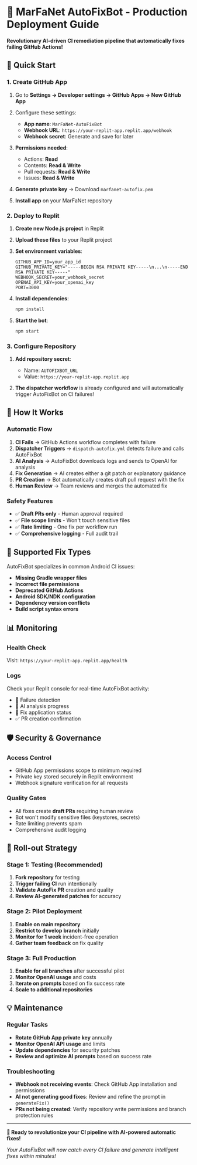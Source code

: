 # 🤖 MarFaNet AutoFixBot - Production Deployment Guide

**Revolutionary AI-driven CI remediation pipeline that automatically fixes failing GitHub Actions!**

## 🚀 Quick Start

### 1. Create GitHub App
1. Go to **Settings → Developer settings → GitHub Apps → New GitHub App**
2. Configure these settings:
   - **App name**: `MarFaNet-AutoFixBot`
   - **Webhook URL**: `https://your-replit-app.replit.app/webhook`
   - **Webhook secret**: Generate and save for later
   
3. **Permissions needed**:
   - Actions: **Read**
   - Contents: **Read & Write**
   - Pull requests: **Read & Write**  
   - Issues: **Read & Write**

4. **Generate private key** → Download `marfanet-autofix.pem`
5. **Install app** on your MarFaNet repository

### 2. Deploy to Replit
1. **Create new Node.js project** in Replit
2. **Upload these files** to your Replit project
3. **Set environment variables**:
   ```
   GITHUB_APP_ID=your_app_id
   GITHUB_PRIVATE_KEY="-----BEGIN RSA PRIVATE KEY-----\n...\n-----END RSA PRIVATE KEY-----"
   WEBHOOK_SECRET=your_webhook_secret
   OPENAI_API_KEY=your_openai_key
   PORT=3000
   ```

4. **Install dependencies**:
   ```bash
   npm install
   ```

5. **Start the bot**:
   ```bash
   npm start
   ```

### 3. Configure Repository
1. **Add repository secret**:
   - Name: `AUTOFIXBOT_URL`
   - Value: `https://your-replit-app.replit.app`

2. **The dispatcher workflow** is already configured and will automatically trigger AutoFixBot on CI failures!

## 🎯 How It Works

### Automatic Flow
1. **CI Fails** → GitHub Actions workflow completes with failure
2. **Dispatcher Triggers** → `dispatch-autofix.yml` detects failure and calls AutoFixBot
3. **AI Analysis** → AutoFixBot downloads logs and sends to OpenAI for analysis
4. **Fix Generation** → AI creates either a git patch or explanatory guidance
5. **PR Creation** → Bot automatically creates draft pull request with the fix
6. **Human Review** → Team reviews and merges the automated fix

### Safety Features
- ✅ **Draft PRs only** - Human approval required
- ✅ **File scope limits** - Won't touch sensitive files
- ✅ **Rate limiting** - One fix per workflow run
- ✅ **Comprehensive logging** - Full audit trail

## 🔧 Supported Fix Types

AutoFixBot specializes in common Android CI issues:
- **Missing Gradle wrapper files**
- **Incorrect file permissions** 
- **Deprecated GitHub Actions**
- **Android SDK/NDK configuration**
- **Dependency version conflicts**
- **Build script syntax errors**

## 📊 Monitoring

### Health Check
Visit: `https://your-replit-app.replit.app/health`

### Logs
Check your Replit console for real-time AutoFixBot activity:
- 🚨 Failure detection
- 🤖 AI analysis progress
- 🔧 Fix application status
- ✅ PR creation confirmation

## 🛡️ Security & Governance

### Access Control
- GitHub App permissions scope to minimum required
- Private key stored securely in Replit environment
- Webhook signature verification for all requests

### Quality Gates
- All fixes create **draft PRs** requiring human review
- Bot won't modify sensitive files (keystores, secrets)
- Rate limiting prevents spam
- Comprehensive audit logging

## 🚀 Roll-out Strategy

### Stage 1: Testing (Recommended)
1. **Fork repository** for testing
2. **Trigger failing CI** run intentionally
3. **Validate AutoFix PR** creation and quality
4. **Review AI-generated patches** for accuracy

### Stage 2: Pilot Deployment
1. **Enable on main repository**
2. **Restrict to develop branch** initially
3. **Monitor for 1 week** incident-free operation
4. **Gather team feedback** on fix quality

### Stage 3: Full Production
1. **Enable for all branches** after successful pilot
2. **Monitor OpenAI usage** and costs
3. **Iterate on prompts** based on fix success rate
4. **Scale to additional repositories**

## 💡 Maintenance

### Regular Tasks
- **Rotate GitHub App private key** annually
- **Monitor OpenAI API usage** and limits
- **Update dependencies** for security patches
- **Review and optimize AI prompts** based on success rate

### Troubleshooting
- **Webhook not receiving events**: Check GitHub App installation and permissions
- **AI not generating good fixes**: Review and refine the prompt in `generateFix()`
- **PRs not being created**: Verify repository write permissions and branch protection rules

---

**🎉 Ready to revolutionize your CI pipeline with AI-powered automatic fixes!**

*Your AutoFixBot will now catch every CI failure and generate intelligent fixes within minutes!*